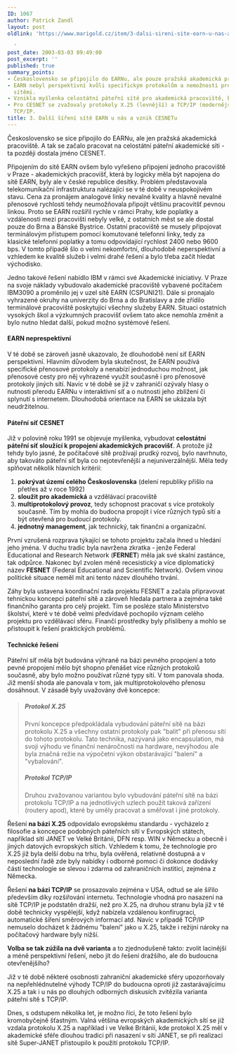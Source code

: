 ```yaml
---
ID: 1067
author: Patrick Zandl
layout: post
oldlink: 'https://www.marigold.cz/item/3-dalsi-sireni-site-earn-u-nas-a-vznik-cesnetu

  '
post_date: 2003-03-03 09:49:00
post_excerpt: ''
published: true
summary_points:
- Československo se připojilo do EARNu, ale pouze pražská akademická pracoviště.
- EARN nebyl perspektivní kvůli specifickým protokolům a nemožnosti propojení s jinými
  sítěmi.
- Vznikla myšlenka celostátní páteřní sítě pro akademická pracoviště, budoucí CESNET.
- Pro CESNET se zvažovaly protokoly X.25 (levnější) a TCP/IP (modernější), zvolen
  TCP/IP.
title: 3. Další šíření sítě EARN u nás a vznik CESNETu
---
```


Československo se sice připojilo do EARNu, ale jen pražská akademická pracoviště. A tak se začalo pracovat na celostátní páteřní akademické síti - ta později dostala jméno CESNET.<!--more--><p>
Připojením do sítě EARN&#160;ovšem bylo vyřešeno připojení jednoho pracoviště v Praze - akademických pracovišť, která by logicky měla být napojena do sítě EARN, byly ale v české republice desítky. Problém představovala telekomunikační infrastruktura nalézající se v té době v neuspokojivém stavu. Cena za pronájem analogové linky nevalné kvality a hlavně nevalné přenosové rychlosti tehdy neumožňovala připojit většinu pracovitšť pevnou linkou. Proto se EARN rozšířil rychle v rámci Prahy, kde poplatky a vzdálenosti mezi pracovišti nebyly velké, z ostatních měst se ale dostal pouze do Brna a Bánské Bystrice. Ostatní pracoviště se musely připojovat terminálovým přístupem pomocí komutované telefonní linky, tedy za klasické telefonní poplatky a tomu odpovídající rychlost 2400 nebo 9600 bps. V tomto případě šlo o velmi nekomfortní, dlouhodobě neperspektivní a vzhledem ke kvalitě služeb i velmi drahé řešení a bylo třeba začít hledat východisko. 
<p>
Jedno takové řešení nabídlo IBM v rámci své Akademické iniciativy. V Praze na svoje náklady vybudovalo akademické pracoviště vybavené počítačem IBM3090 a proměnilo jej v uzel sítě EARN (CSPUNI21). Dále si pronajalo vyhrazené okruhy na univerzity do Brna a do Bratislavy a zde zřídilo terminálové pracoviště poskytující všechny služeby EARN. Situaci ostatních vysokých škol a výzkumných pracovišť ovšem tato akce nemohla změnit a bylo nutno hledat další, pokud možno systémové řešení. 
<H4>EARN neprespektivní</H4>
<p>
V té době se zároveň jasně ukazovalo, že dlouhodobě není síť EARN perspektivní. Hlavním důvodem byla skutečnost, že EARN používá specifické přenosové protokoly a nenabízí jednoduchou možnost, jak přenosové cesty pro něj vyhrazené využít současně i pro přenosové protokoly jiných sítí. Navíc v té době se již v zahraničí ozývaly hlasy o nutnosti přerodu EARNu v interaktivní síť a o nutnosti jeho zblížení či splynutí s internetem. Dlouhodobá orientace na EARN se ukázala být neudržitelnou. 
<H4>Páteřní síť CESNET</H4>
<p>
Již v polovině roku 1991 se objevuje myšlenka, vybudovat <STRONG>celostátní páteřní síť sloužící k propojení akademických pracovišť</STRONG>. A protože již tehdy bylo jasné, že počítačové sítě prožívají prudký rozvoj, bylo navrhnuto, aby takováto páteřní síť byla co nejotevřenější a nejuniverzálnější. Měla tedy splňovat několik hlavních kritérií: 
<OL>
<LI><STRONG>pokrývat území celého Československa</STRONG> (delení republiky přišlo na přetřes až v roce 1992)</LI>
<LI><STRONG>sloužit pro akademická</STRONG> a vzdělávací pracoviště</LI>
<LI><STRONG>multiprotokolový provoz</STRONG>, tedy schopnost pracovat s více protokoly současně. Tím by mohla do budocna propojit i více různých typů sítí a být otevřená pro budoucí protokoly.</LI>
<LI><STRONG>jednotný management</STRONG>, jak technický, tak finanční a organizační.</LI></OL>
<p>
První vzrušená rozprava týkající se tohoto projektu začala ihned u hledání jeho jména. V duchu tradic byla navržena zkratka - jenže Federal Educational and Research Network (<STRONG>FERNET</STRONG>) měla jak své skalní zastánce, tak odpůrce. Nakonec byl zvolen méně recesistický a více diplomatický název <STRONG>FESNET</STRONG> (Federal Educational and Scientific Network). Ovšem vinou politické situace neměl mít ani tento název dlouhého trvání. 
<p>
Záhy byla ustavena koordinační rada projektu FESNET a začala připravovat tehnickou koncepci páteřní sítě a zároveň hledala partnera a zejména také finančního garanta pro celý projekt. Tím se posléze stalo Ministerstvo školství, které v té době velmi předvídavě pochopilo význam celého projektu pro vzdělávací sféru. Finančí prostředky byly přislíbeny a mohlo se přistoupit k řešení praktických problémů. 
<H4>Technické řešení</H4>
<p>
Páteřní síť měla být budována výhraně na bázi pevného propojení a toto pevné propojení mělo být shopno přenášet více různých protokolů současně, aby bylo možno používat různé typy sítí. V tom panovala shoda. Již menší shoda ale panovala v tom, jak multiprotokolového přenosu dosáhnout. V zásadě byly uvažovány dvě koncepce: 
<BLOCKQUOTE dir=ltr style="MARGIN-RIGHT: 0px">
<H5>Protokol X.25</H5>
<p>
První koncepce předpokládala vybudování páteřní sítě na bázi protokolu X.25 a všechny ostatní protokoly pak "balit" při přenosu sítí do tohoto protokolu. Tato technika, nazývaná jako encapsulation, má svoji výhodu ve finanční nenáročnosti na hardware, nevýhodou ale byla značná režie na výpočetní výkon obstarávající "balení" a "vybalování". 
<H5>Protokol TCP/IP</H5>
<p>
Druhou zvažovanou variantou bylo vybudování páteřní sítě na bázi protokolu TCP/IP a na jednotlivých uzlech použít taková zařízení (routery apod), které by uměly pracovat a směřovat i jiné protokoly. </p>
</BLOCKQUOTE>
<p>
Řešení <STRONG>na bázi X.25</STRONG> odpovídalo evropskému standardu - vycházelo z filosofie a koncepce podobných páteřních sítí v Evropských státech, například sítí JANET ve Velké Británii, DFN resp. WIN v Německu a obecně i jiných datových evropských sítích. Vzhledem k tomu, že technologie pro X.25 již byla delší dobu na trhu, byla ověřená, relativně dostupná a v neposlední řadě zde byly nabídky i odborné pomoci či dokonce dodávky částí technologie se slevou i zdarma od zahraničních institicí, zejména z Německa. 
<p>
Řešení <STRONG>na bázi TCP/IP</STRONG> se prosazovalo zejména v USA, odtud se ale šířilo především díky rozšiřování internetu. Technologie vhodná pro nasazení na sítě TCP/IP je podstatěn dražší, než pro X.25, na druhou stranu byla již v té době technicky vyspělejší, když nabízela vzdálenou konfirugraci, automatické šíření směrových informací atd. Navíc v případě TCP/IP nemuselo docházet k žádnému "balení" jako u X.25, takže i režijní nároky na počítačový hardware byly nižší. 
<p>
<STRONG>Volba se tak zúžila na dvě varianta</STRONG> a to zjednodušeně takto: zvolit lacinější a méně perspektivní řešení, nebo jít do řešení dražšího, ale do budoucna otevřenějšího? 
<p>
Již v té době některé osobnosti zahraniční akademické sféry upozorňovaly na nepřehlédnutelné výhody TCP/IP do budoucna oproti již zastarávajícímu X.25 a tak i u nás po dlouhých odborných diskusích zvítězila varianta páteřní sítě s TCP/IP. 
<p>
Dnes, s odstupem několika let, je možno říci, že toto řešení bylo kromobyčejně šťastným. Valná většina evropských akademických sítí se již vzdala protokolu X.25 a například i ve Velké Británii, kde protokol X.25 měl v akademické sféře dlouhou tradici při nasazení v síti JANET, se při realizaci sítě Super-JANET přistoupilo k použití protokolu TCP/IP. </p>